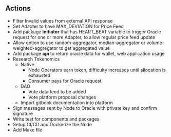 ## Actions

- Filter Invalid values from external API response
- Set Adapter to have MAX_DEVIATION for Price Feed
- Add package **Initiator** that has HEART_BEAT variable to trigger Oracle request for one or more Adapter, to allow regular price feed update
- Allow option to use random-aggregator, median-aggregator or volume-weighted-aggregator to get aggregated value
- Add package **api** to return oracle data for wallet, web application usage
- Research Tokenomics
  - Native
    - Node Operators earn token, difficulty increases until allocation is exhausted
    - Consumer pays for Oracle request
  - DAO
    - Vote data feed to be added
    - Vote platform proposal changes
  - Import gitbook documentation into platform
- Sign messages sent by Node to Oracle with private key and confirm signature
- Write test for components and packages
- Setup CI/CD and Dockerize the Node
- Add Make file